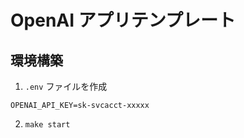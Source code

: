 # OpenAI アプリテンプレート

## 環境構築

1. `.env` ファイルを作成

```env
OPENAI_API_KEY=sk-svcacct-xxxxx
```

2. `make start`
